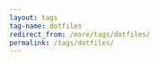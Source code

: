 ```yaml
---
layout: tags
tag-name: dotfiles
redirect_from: /more/tags/dotfiles/
permalink: /tags/dotfiles/
---
```

